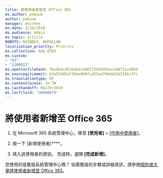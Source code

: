 ```yaml
---
title: 將使用者新增至 Office 365
ms.author: pebaum
author: pebaum
manager: mnirkhe
ms.date: 2/24/2018
ms.audience: Admin
ms.topic: article
ROBOTS: NOINDEX, NOFOLLOW
localization_priority: Priority
ms.collection: Adm_O365
ms.custom:
- "93"
- "1200022"
ms.openlocfilehash: f6a0b4cd536abbcd407235ddd0eeced8721cd994
ms.sourcegitcommit: b3e55405af384e868fcd32ea794eb15d1356c3fc
ms.translationtype: HT
ms.contentlocale: zh-TW
ms.lasthandoff: 08/29/2019
ms.locfileid: "36660675"
---
```

# <a name="add-a-user-to-office-365"></a>將使用者新增至 Office 365

1. 在 Microsoft 365 系統管理中心，移至 **[使用者]** >  [[作用中使用者]](https://admin.microsoft.com/Adminportal/Home?source=applauncher#/users)。

2. 按一下 [新增使用者]****。

3. 填入該使用者的資訊。 完成時，選擇 **[完成新增]**。

您使用的是舊版系統管理中心嗎？ 如需舊版的步驟或詳細資訊，請參閱[個別或大量將使用者新增至 Office 365](https://support.office.com/article/1970f7d6-03b5-442f-b385-5880b9c256ec)。
  